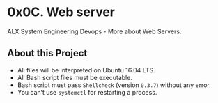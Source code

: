 # 0x0C. Web server #

ALX System Engineering Devops - More about Web Servers.


## About this Project

- All files will be interpreted on Ubuntu 16.04 LTS.
- All Bash script files must be executable.
- Bash script must pass `Shellcheck` (version `0.3.7`) without any error.
- You can’t use `systemctl` for restarting a process.
